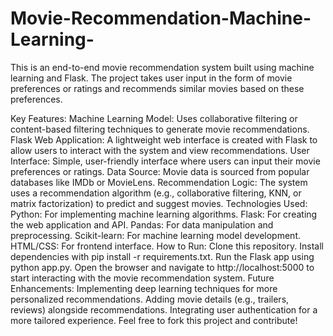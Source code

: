 # Movie-Recommendation-Machine-Learning-
This is an end-to-end movie recommendation system built using machine learning and Flask. The project takes user input in the form of movie preferences or ratings and recommends similar movies based on these preferences.

Key Features:
Machine Learning Model: Uses collaborative filtering or content-based filtering techniques to generate movie recommendations.
Flask Web Application: A lightweight web interface is created with Flask to allow users to interact with the system and view recommendations.
User Interface: Simple, user-friendly interface where users can input their movie preferences or ratings.
Data Source: Movie data is sourced from popular databases like IMDb or MovieLens.
Recommendation Logic: The system uses a recommendation algorithm (e.g., collaborative filtering, KNN, or matrix factorization) to predict and suggest movies.
Technologies Used:
Python: For implementing machine learning algorithms.
Flask: For creating the web application and API.
Pandas: For data manipulation and preprocessing.
Scikit-learn: For machine learning model development.
HTML/CSS: For frontend interface.
How to Run:
Clone this repository.
Install dependencies with pip install -r requirements.txt.
Run the Flask app using python app.py.
Open the browser and navigate to http://localhost:5000 to start interacting with the movie recommendation system.
Future Enhancements:
Implementing deep learning techniques for more personalized recommendations.
Adding movie details (e.g., trailers, reviews) alongside recommendations.
Integrating user authentication for a more tailored experience.
Feel free to fork this project and contribute!

